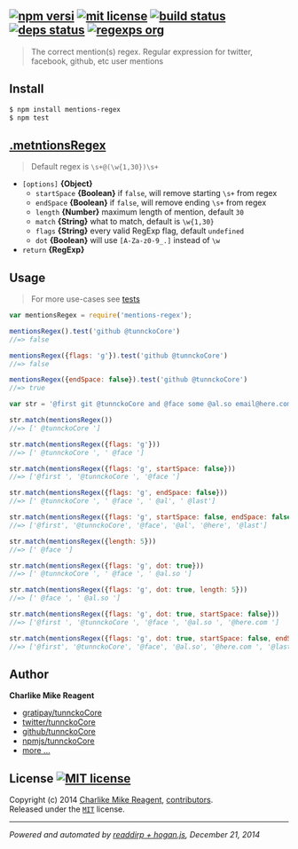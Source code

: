 ## [![npm versi][npmjs-img]][npmjs-url] [![mit license][license-img]][license-url] [![build status][travis-img]][travis-url] [![deps status][daviddm-img]][daviddm-url] [![regexps org][regexps-img]][regexps-url] 

> The correct mention(s) regex. Regular expression for twitter, facebook, github, etc user mentions

## Install
```bash
$ npm install mentions-regex
$ npm test
```


## [.metntionsRegex](index.js#L16)
> Default regex is `\s+@(\w{1,30})\s+`

* `[options]` **{Object}**
  - `startSpace` **{Boolean}** if `false`, will remove starting `\s+` from regex
  - `endSpace` **{Boolean}** if `false`, will remove ending `\s+` from regex
  - `length` **{Number}** maximum length of mention, default `30`
  - `match` **{String}** what to match, default is `\w{1,30}`
  - `flags` **{String}** every valid RegExp flag, default `undefined`
  - `dot` **{Boolean}** will use `[A-Za-z0-9_.]` instead of `\w`
* `return` **{RegExp}**


## Usage
> For more use-cases see [tests](./test.js)

```js
var mentionsRegex = require('mentions-regex');

mentionsRegex().test('github @tunnckoCore')
//=> false

mentionsRegex({flags: 'g'}).test('github @tunnckoCore')
//=> false

mentionsRegex({endSpace: false}).test('github @tunnckoCore')
//=> true

var str = '@first git @tunnckoCore and @face some @al.so email@here.com glob @last'

str.match(mentionsRegex())
//=> [' @tunnckoCore ']

str.match(mentionsRegex({flags: 'g'}))
//=> [' @tunnckoCore ', ' @face ']

str.match(mentionsRegex({flags: 'g', startSpace: false}))
//=> ['@first ', '@tunnckoCore ', '@face ']

str.match(mentionsRegex({flags: 'g', endSpace: false}))
//=> [' @tunnckoCore ', ' @face ', ' @al', ' @last']

str.match(mentionsRegex({flags: 'g', startSpace: false, endSpace: false}))
//=> ['@first', '@tunnckoCore', '@face', '@al', '@here', '@last']

str.match(mentionsRegex({length: 5}))
//=> [' @face ']

str.match(mentionsRegex({flags: 'g', dot: true}))
//=> [' @tunnckoCore ', ' @face ', ' @al.so ']

str.match(mentionsRegex({flags: 'g', dot: true, length: 5}))
//=> [' @face ', ' @al.so ']

str.match(mentionsRegex({flags: 'g', dot: true, startSpace: false}))
//=> ['@first ', '@tunnckoCore ', '@face ', '@al.so ', '@here.com ']

str.match(mentionsRegex({flags: 'g', dot: true, startSpace: false, endSpace: false}))
//=> ['@first', '@tunnckoCore', '@face', '@al.so', '@here.com ', '@last']
```


## Author
**Charlike Mike Reagent**
+ [gratipay/tunnckoCore][author-gratipay]
+ [twitter/tunnckoCore][author-twitter]
+ [github/tunnckoCore][author-github]
+ [npmjs/tunnckoCore][author-npmjs]
+ [more ...][contrib-more]


## License [![MIT license][license-img]][license-url]
Copyright (c) 2014 [Charlike Mike Reagent][contrib-more], [contributors][contrib-graf].  
Released under the [`MIT`][license-url] license.


[npmjs-url]: http://npm.im/mentions-regex
[npmjs-img]: https://img.shields.io/npm/v/mentions-regex.svg?style=flat&label=mentions-regex

[coveralls-url]: https://coveralls.io/r/regexps/mentions-regex?branch=master
[coveralls-img]: https://img.shields.io/coveralls/regexps/mentions-regex.svg?style=flat

[license-url]: https://github.com/regexps/mentions-regex/blob/master/license.md
[license-img]: https://img.shields.io/badge/license-MIT-blue.svg?style=flat

[travis-url]: https://travis-ci.org/regexps/mentions-regex
[travis-img]: https://img.shields.io/travis/regexps/mentions-regex.svg?style=flat

[daviddm-url]: https://david-dm.org/regexps/mentions-regex
[daviddm-img]: https://img.shields.io/david/dev/regexps/mentions-regex.svg?style=flat

[author-gratipay]: https://gratipay.com/tunnckoCore
[author-twitter]: https://twitter.com/tunnckoCore
[author-github]: https://github.com/tunnckoCore
[author-npmjs]: https://npmjs.org/~tunnckocore

[contrib-more]: http://j.mp/1stW47C
[contrib-graf]: https://github.com/regexps/mentions-regex/graphs/contributors

[regexps-url]: https://github.com/regexps
[regexps-img]: http://img.shields.io/badge/regexps-approved-brightgreen.svg?style=flat

***

_Powered and automated by [readdirp + hogan.js](https://github.com/tunnckoCore), December 21, 2014_



